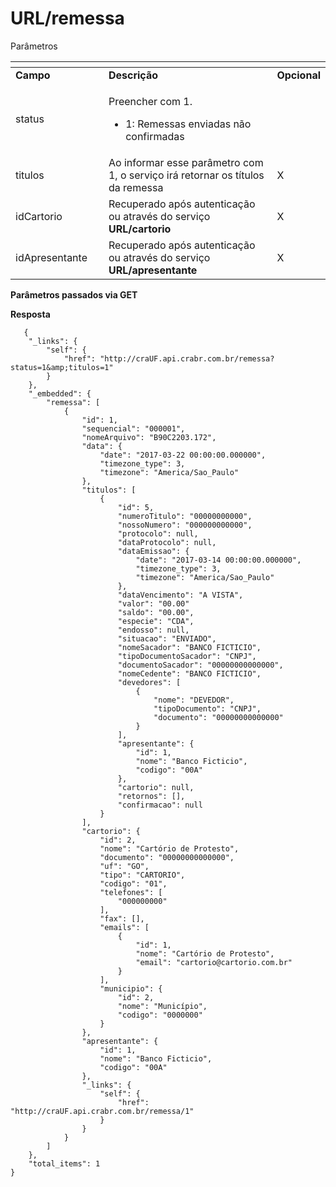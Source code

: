 # URL/remessa

Parâmetros

<table data-header-hidden><thead><tr><th width="167.33333333333331"></th><th width="467"></th><th></th></tr></thead><tbody><tr><td><strong>Campo</strong></td><td><strong>Descrição</strong></td><td><strong>Opcional</strong></td></tr><tr><td>status</td><td><p>Preencher com 1.</p><ul><li>1: Remessas enviadas não confirmadas</li></ul></td><td></td></tr><tr><td>titulos</td><td>Ao informar esse parâmetro com 1, o serviço irá retornar os títulos da remessa</td><td>X</td></tr><tr><td>idCartorio</td><td>Recuperado após autenticação ou através do serviço <strong>URL/cartorio</strong></td><td>X</td></tr><tr><td>idApresentante</td><td>Recuperado após autenticação ou através do serviço <strong>URL/apresentante</strong></td><td>X</td></tr></tbody></table>

**Parâmetros passados via GET**

**Resposta**

```markup
   {
    "_links": {
        "self": {
            "href": "http://craUF.api.crabr.com.br/remessa?status=1&amp;titulos=1"
        }
    },
    "_embedded": {
        "remessa": [
            {
                "id": 1,
                "sequencial": "000001",
                "nomeArquivo": "B90C2203.172",
                "data": {
                    "date": "2017-03-22 00:00:00.000000",
                    "timezone_type": 3,
                    "timezone": "America/Sao_Paulo"
                },
                "titulos": [
                    {
                        "id": 5,
                        "numeroTitulo": "00000000000",
                        "nossoNumero": "000000000000",
                        "protocolo": null,
                        "dataProtocolo": null,
                        "dataEmissao": {
                            "date": "2017-03-14 00:00:00.000000",
                            "timezone_type": 3,
                            "timezone": "America/Sao_Paulo"
                        },
                        "dataVencimento": "A VISTA",
                        "valor": "00.00"
                        "saldo": "00.00",
                        "especie": "CDA",
                        "endosso": null,
                        "situacao": "ENVIADO",
                        "nomeSacador": "BANCO FICTICIO",
                        "tipoDocumentoSacador": "CNPJ",
                        "documentoSacador": "00000000000000",
                        "nomeCedente": "BANCO FICTICIO",
                        "devedores": [
                            {
                                "nome": "DEVEDOR",
                                "tipoDocumento": "CNPJ",
                                "documento": "00000000000000"
                            }
                        ],
                        "apresentante": {
                            "id": 1,
                            "nome": "Banco Ficticio",
                            "codigo": "00A"
                        },
                        "cartorio": null,
                        "retornos": [],
                        "confirmacao": null
                    }
                ],
                "cartorio": {
                    "id": 2,
                    "nome": "Cartório de Protesto",
                    "documento": "00000000000000",
                    "uf": "GO",
                    "tipo": "CARTORIO",
                    "codigo": "01",
                    "telefones": [
                        "000000000"
                    ],
                    "fax": [],
                    "emails": [
                        {
                            "id": 1,
                            "nome": "Cartório de Protesto",
                            "email": "cartorio@cartorio.com.br"
                        }
                    ],
                    "municipio": {
                        "id": 2,
                        "nome": "Município",
                        "codigo": "0000000"
                    }
                },
                "apresentante": {
                    "id": 1,
                    "nome": "Banco Ficticio",
                    "codigo": "00A"
                },
                "_links": {
                    "self": {
                        "href": "http://craUF.api.crabr.com.br/remessa/1"
                    }
                }
            }
        ]
    },
    "total_items": 1
}
```
